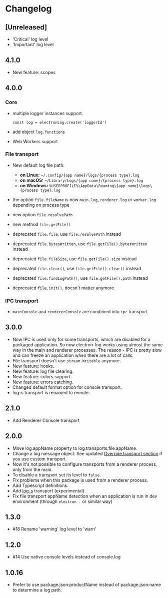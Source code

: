 # Changelog

## [Unreleased]
- 'Critical' log level
- 'Important' log level

## 4.1.0

 - New feature: scopes

## 4.0.0

### Core
 - multiple logger instances support.
 
   `const log = electronLog.create('loggerId')`
   
 - add object `log.functions`
 
 - Web Workers support

### File transport
 - New default log file path:
    - **on Linux:** `~/.config/{app name}/logs/{process type}.log`
    - **on macOS:** `~/Library/Logs/{app name}/{process type}.log`
    - **on Windows:** `%USERPROFILE%\AppData\Roaming\{app name}\logs\{process type}.log`
  
  
 - the option `file.fileName` is now `main.log`, `renderer.log` or `worker.log`
   depending on process type
 - new option `file.resolvePath`
 - new method `file.getFile()`


 - deprecated `file.file`, use `file.resolvePath` instead
 - deprecated `file.bytesWritten`, use `file.getFile().bytesWritten` instead
 - deprecated `file.fileSize`, use `file.getFile().size` instead
 - deprecated `file.clear()`, use `file.getFile().clear()` instead
 - deprecated `file.findLogPath()`, use `file.getFile().path` instead
 - deprecated `file.init()`, doesn't matter anymore

### IPC transport

 - `mainConsole` and `rendererConsole` are combined into `ipc` transport

## 3.0.0
 - Now IPC is used only for some transports, which are disabled for a
   packaged application. So now electron-log works using almost the same
   way in the main and renderer processes. The reason - IPC is pretty slow
   and can freeze an application when there are a lot of calls.
 - File transport doesn't use `stream.Writable` anymore.
 - New feature: hooks.
 - New feature: log file clearing.
 - New feature: colors support.
 - New feature: errors catching.
 - Changed default format option for console transport.
 - log-s transport is renamed to remote.

## 2.1.0
 - Add Renderer Console transport

## 2.0.0
 - Move log.appName property to log.transports.file.appName.
 - Change a log message object.
   See updated [Override transport section](README.md#override-transport) if you
   use custom transport.
 - Now it's not possible to configure transports from a renderer
   process, only from the main.
 - To disable a transport set its level to `false`.
 - Fix problems when this package is used from a renderer process.
 - Add Typescript definitions.
 - Add [log-s](https://github.com/megahertz/log-s) transport
   (experimental).
 - Fix file transport appName detection when an application is run
 in dev environment (through `electron .` or similar way)

## 1.3.0
 - #18 Rename 'warning' log level to 'warn'

## 1.2.0
 - #14 Use native console levels instead of console.log

## 1.0.16
 - Prefer to use package.json:productName instead of package.json:name
 to determine a log path.
